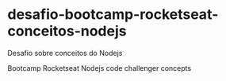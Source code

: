 # desafio-bootcamp-rocketseat-conceitos-nodejs
Desafio sobre conceitos do Nodejs

Bootcamp Rocketseat Nodejs code challenger concepts
